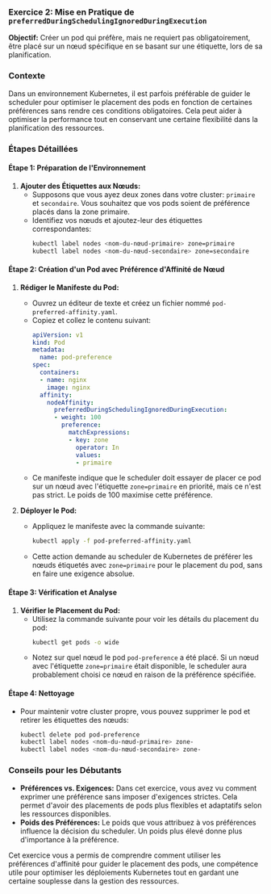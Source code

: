### Exercice 2: Mise en Pratique de `preferredDuringSchedulingIgnoredDuringExecution`

**Objectif:** Créer un pod qui préfère, mais ne requiert pas obligatoirement, être placé sur un nœud spécifique en se basant sur une étiquette, lors de sa planification.

### Contexte

Dans un environnement Kubernetes, il est parfois préférable de guider le scheduler pour optimiser le placement des pods en fonction de certaines préférences sans rendre ces conditions obligatoires. Cela peut aider à optimiser la performance tout en conservant une certaine flexibilité dans la planification des ressources.

### Étapes Détaillées

#### Étape 1: Préparation de l'Environnement

1. **Ajouter des Étiquettes aux Nœuds:**
   - Supposons que vous ayez deux zones dans votre cluster: `primaire` et `secondaire`. Vous souhaitez que vos pods soient de préférence placés dans la zone primaire.
   - Identifiez vos nœuds et ajoutez-leur des étiquettes correspondantes:
     ```bash
     kubectl label nodes <nom-du-nœud-primaire> zone=primaire
     kubectl label nodes <nom-du-nœud-secondaire> zone=secondaire
     ```

#### Étape 2: Création d'un Pod avec Préférence d'Affinité de Nœud

1. **Rédiger le Manifeste du Pod:**
   - Ouvrez un éditeur de texte et créez un fichier nommé `pod-preferred-affinity.yaml`.
   - Copiez et collez le contenu suivant:
     ```yaml
     apiVersion: v1
     kind: Pod
     metadata:
       name: pod-preference
     spec:
       containers:
       - name: nginx
         image: nginx
       affinity:
         nodeAffinity:
           preferredDuringSchedulingIgnoredDuringExecution:
           - weight: 100
             preference:
               matchExpressions:
               - key: zone
                 operator: In
                 values:
                 - primaire
     ```
   - Ce manifeste indique que le scheduler doit essayer de placer ce pod sur un nœud avec l'étiquette `zone=primaire` en priorité, mais ce n'est pas strict. Le poids de 100 maximise cette préférence.

2. **Déployer le Pod:**
   - Appliquez le manifeste avec la commande suivante:
     ```bash
     kubectl apply -f pod-preferred-affinity.yaml
     ```
   - Cette action demande au scheduler de Kubernetes de préférer les nœuds étiquetés avec `zone=primaire` pour le placement du pod, sans en faire une exigence absolue.

#### Étape 3: Vérification et Analyse

1. **Vérifier le Placement du Pod:**
   - Utilisez la commande suivante pour voir les détails du placement du pod:
     ```bash
     kubectl get pods -o wide
     ```
   - Notez sur quel nœud le pod `pod-preference` a été placé. Si un nœud avec l'étiquette `zone=primaire` était disponible, le scheduler aura probablement choisi ce nœud en raison de la préférence spécifiée.

#### Étape 4: Nettoyage

- Pour maintenir votre cluster propre, vous pouvez supprimer le pod et retirer les étiquettes des nœuds:
  ```bash
  kubectl delete pod pod-preference
  kubectl label nodes <nom-du-nœud-primaire> zone-
  kubectl label nodes <nom-du-nœud-secondaire> zone-
  ```

### Conseils pour les Débutants

- **Préférences vs. Exigences:** Dans cet exercice, vous avez vu comment exprimer une préférence sans imposer d'exigences strictes. Cela permet d'avoir des placements de pods plus flexibles et adaptatifs selon les ressources disponibles.
- **Poids des Préférences:** Le poids que vous attribuez à vos préférences influence la décision du scheduler. Un poids plus élevé donne plus d'importance à la préférence.

Cet exercice vous a permis de comprendre comment utiliser les préférences d'affinité pour guider le placement des pods, une compétence utile pour optimiser les déploiements Kubernetes tout en gardant une certaine souplesse dans la gestion des ressources.
